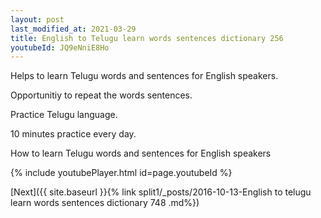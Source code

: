 ```yaml
---
layout: post
last_modified_at: 2021-03-29
title: English to Telugu learn words sentences dictionary 256 
youtubeId: JQ9eNniE8Ho
---
```

 
 
Helps to learn Telugu words and sentences for English speakers.

Opportunitiy to repeat the words sentences. 

Practice Telugu language. 
 
10 minutes practice every day. 
 
How to learn Telugu words and sentences for English speakers 
 
{% include youtubePlayer.html id=page.youtubeId %}
 
 
[Next]({{ site.baseurl }}{% link  split1/_posts/2016-10-13-English to telugu learn words sentences dictionary 748 .md%})
 

